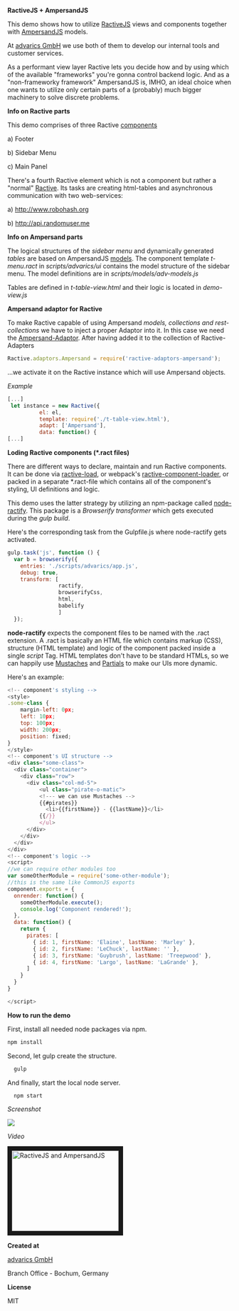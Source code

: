 **RactiveJS + AmpersandJS**

This demo shows how to utilize <a href="http://www.ractivejs.org/" target="_blank">RactiveJS</a> views and components together with <a href="http://ampersandjs.com" target="_blank">AmpersandJS</a> models.

At <a href="http://www.advarics.net" target="_blank">advarics GmbH</a> we use both of them to develop our internal
tools and customer services.


As a performant view layer Ractive lets you decide how and by using which of the available "frameworks"
you're gonna control backend logic. And as a "non-frameworky framework" AmpersandJS is, IMHO, an ideal
choice when one wants to utilize only certain parts of a (probably) much bigger machinery to solve discrete problems.

**Info on Ractive parts**

This demo comprises of three Ractive <a href="https://github.com/ractivejs/component-spec" target="_blank">components</a>

a) Footer

b) Sidebar Menu

c) Main Panel

There's a fourth Ractive element which is not a component but rather a "normal" <a href="http://docs.ractivejs.org/latest/get-started" target="_blank">Ractive</a>.
Its tasks are creating html-tables and asynchronous communication with two web-services:

a) http://www.robohash.org

b) http://api.randomuser.me

**Info on Ampersand parts**

The logical structures of the *sidebar menu* and dynamically generated *tables* are based on AmpersandJS <a href="https://github.com/AmpersandJS/ampersand-model" target="_blank">models</a>.
The component template *t-menu.ract* in *scripts/advarics/ui* contains the model structure of the sidebar menu.
The model definitions are in *scripts/models/adv-models.js*

Tables are defined in *t-table-view.html* and their logic is located in *demo-view.js*

**Ampersand adaptor for Ractive**

To make Ractive capable of using Ampersand *models, collections and rest-collections* we have to inject a proper Adaptor into it.
In this case we need the <a href="https://www.npmjs.com/package/ractive-adaptors-ampersand" targrt="_blank">Ampersand-Adaptor</a>.
After having added it to the collection of Ractive-Adapters

```javascript
Ractive.adaptors.Ampersand = require('ractive-adaptors-ampersand');
```

...we activate it on the Ractive instance which will use Ampersand objects.

*Example*

```javascript
[...]
 let instance = new Ractive({
          el: el,
          template: require('./t-table-view.html'),
          adapt: ['Ampersand'],
          data: function() {
[...]
```

**Loding Ractive components (*.ract files)**

There are different ways to declare, maintain and run Ractive components. It can be done via <a href="https://github.com/ractivejs/ractive-load" target="_blank">ractive-load</a>, or webpack's <a href="https://www.npmjs.com/package/ractive-component-loader" target="_blank">ractive-component-loader</a>,
or packed in a separate *.ract-file which contains all of the component's styling, UI definitions and logic.

This demo uses the latter strategy by utilizing an npm-package called <a href="https://github.com/marcello3d/node-ractify" target="_blank">node-ractify</a>.
This package is a *Browserify transformer* which gets executed during the *gulp build*.

Here's the corresponding task from the Gulpfile.js where node-ractify gets activated.

```javascript
gulp.task('js', function () {
  var b = browserify({
    entries: './scripts/advarics/app.js',
    debug: true,
    transform: [
                ractify,
                browserifyCss,
                html,
                babelify
                ]
  });
```
**node-ractify** expects the component files to be named with the .ract extension. A .ract is basically an HTML file which contains
markup (CSS), structure (HTML template) and logic of the component packed inside a single *script* Tag. HTML templates don't have
to be standard HTMLs, so we can happily use <a href="http://docs.ractivejs.org/latest/mustaches" target="_blank">Mustaches</a>
and <a href="http://docs.ractivejs.org/latest/partials" target="_blank">Partials</a> to make our UIs more dynamic.

Here's an example:

```javascript
<!-- component's styling -->
<style>
.some-class {
    margin-left: 0px;
    left: 10px;
    top: 100px;
    width: 200px;
    position: fixed;
}
</style>
<!-- component's UI structure -->
<div class="some-class">
  <div class="container">
    <div class="row">
      <div class="col-md-5">
          <ul class="pirate-o-matic">
          <!--- we can use Mustaches -->
          {{#pirates}}
            <li>{{firstName}} - {{lastName}}</li>
          {{/}}
          </ul>
      </div>
    </div>
  </div>
</div>
<!-- component's logic -->
<script>
//we can require other modules too
var someOtherModule = require('some-other-module');
//this is the same like CommonJS exports
component.exports = {
  onrender: function() {
    someOtherModule.execute();
    console.log('Component rendered!');
  },
  data: function() {
    return {
      pirates: [
        { id: 1, firstName: 'Elaine', lastName: 'Marley' },
        { id: 2, firstName: 'LeChuck', lastName: '' },
        { id: 3, firstName: 'Guybrush', lastName: 'Treepwood' },
        { id: 4, firstName: 'Largo', lastName: 'LaGrande' },
      ]
    }
  }
}

</script>

```

**How to run the demo**

First, install all needed node packages via npm.
```bash
npm install
```

Second, let gulp create the structure.

```bash
  gulp
```

And finally, start the local node server.

```bash
  npm start
```

*Screenshot*

<img src="http://n71.imgup.net/mainpagea84b.png"/>

*Video*

<a href="http://www.youtube.com/watch?feature=player_embedded&v=B4eFRskseCM" target="_blank">
<img src="http://img.youtube.com/vi/B4eFRskseCM/0.jpg" alt="RactiveJS and AmpersandJS"
width="240" height="180" border="10" /></a>

**Created at**

<a href="http://www.advarics.net" target="_blank">advarics GmbH</a>

Branch Office - Bochum, Germany

**License**

MIT